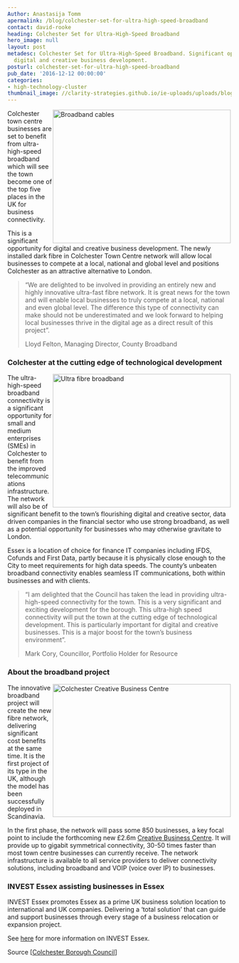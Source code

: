 ```yaml
---
Author: Anastasija Tomm
apermalink: /blog/colchester-set-for-ultra-high-speed-broadband
contact: david-rooke
heading: Colchester Set for Ultra-High-Speed Broadband
hero_image: null
layout: post
metadesc: Colchester Set for Ultra-High-Speed Broadband. Significant opportunity for
  digital and creative business development.
posturl: colchester-set-for-ultra-high-speed-broadband
pub_date: '2016-12-12 00:00:00'
categories:
- high-technology-cluster
thumbnail_image: //clarity-strategies.github.io/ie-uploads/uploads/blog/network_cabels_165.jpg
---
```


<p><img alt='Broadband cables' src='//clarity-strategies.github.io/ie-uploads/uploads/blog/network_cabels_700.jpg' style='width: 400px; height: 300px; margin-left: 2px; margin-right: 2px; float: right;'/>Colchester town centre businesses are set to benefit from ultra-high-speed broadband which will see the town become one of the top five places in the UK for business connectivity.</p><p>This is a significant opportunity for digital and creative business development. The newly installed dark fibre in Colchester Town Centre network will allow local businesses to compete at a local, national and global level and positions Colchester as an attractive alternative to London.</p><blockquote><p>“We are delighted to be involved in providing an entirely new and highly innovative ultra-fast fibre network. It is great news for the town and will enable local businesses to truly compete at a local, national and even global level. The difference this type of connectivity can make should not be underestimated and we look forward to helping local businesses thrive in the digital age as a direct result of this project”.</p><p>Lloyd Felton, Managing Director, County Broadband</p></blockquote><h3>Colchester at the cutting edge of technological development</h3><p><img alt='Ultra fibre broadband' src='//clarity-strategies.github.io/ie-uploads/uploads/about/UFBB_400.jpg' style='width: 400px; height: 300px; margin-left: 2px; margin-right: 2px; float: right;'/>The ultra-high-speed broadband connectivity is a significant opportunity for small and medium enterprises (SMEs) in Colchester to benefit from the improved telecommunications infrastructure. The network will also be of significant benefit to the town’s flourishing digital and creative sector, data driven companies in the financial sector who use strong broadband, as well as a potential opportunity for businesses who may otherwise gravitate to London.</p><p>Essex is a location of choice for finance IT companies including IFDS, Cofunds and First Data, partly because it is physically close enough to the City to meet requirements for high data speeds. The county’s unbeaten broadband connectivity enables seamless IT communications, both within businesses and with clients.</p><blockquote><p>“I am delighted that the Council has taken the lead in providing ultra-high-speed connectivity for the town. This is a very significant and exciting development for the borough. This ultra-high speed connectivity will put the town at the cutting edge of technological development. This is particularly important for digital and creative businesses. This is a major boost for the town’s business environment”.</p><p>Mark Cory, Councillor, Portfolio Holder for Resource</p></blockquote><h3>About the broadband project</h3><p><img alt='Colchester Creative Business Centre' src='//clarity-strategies.github.io/ie-uploads/uploads/about/Tps_400.jpg' style='width: 400px; height: 299px; margin-left: 2px; margin-right: 2px; float: right;'/>The innovative broadband project will create the new fibre network, delivering significant cost benefits at the same time. It is the first project of its type in the UK, although the model has been successfully deployed in Scandinavia.  </p><p>In the first phase, the network will pass some 850 businesses, a key focal point to include the forthcoming new £2.6m <a href='new-business-space-with-unrivalled-ultrafast-broadband-connectivity#.WEqZktKLSM8' target='_blank'>Creative Business Centre</a>. It will provide up to gigabit symmetrical connectivity, 30-50 times faster than most town centre businesses can currently receive. The network infrastructure is available to all service providers to deliver connectivity solutions, including broadband and VOIP (voice over IP) to businesses.</p><h3>INVEST Essex assisting businesses in Essex</h3><p>INVEST Essex promotes Essex as a prime UK business solution location to international and UK companies. Delivering a ‘total solution’ that can guide and support businesses through every stage of a business relocation or expansion project.</p><p>See <a href='../index.html' target='_blank'>here</a> for more information on INVEST Essex.</p><p>Source [<a href='http://www.colchester.gov.uk/article/19512/Colchester-Set-for-Ultra-High-Speed-Broadband' target='_blank'>Colchester Borough Council</a>]</p>